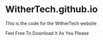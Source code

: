 # WitherTech.github.io

This is the code for the WitherTech website

Feel Free To Download It As You Please

